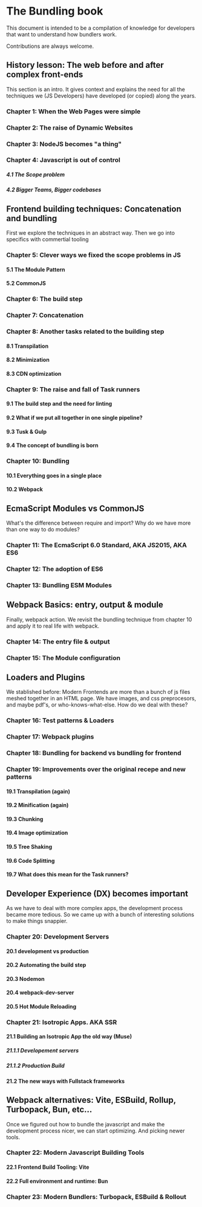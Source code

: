 # The Bundling book
This document is intended to be a compilation of knowledge for developers that want to understand how bundlers work.

Contributions are always welcome.

## History lesson: The web before and after complex front-ends

This section is an intro. It gives context and explains the need for all the techniques we (JS Developers) have developed (or copied) along the years.

### Chapter 1: When the Web Pages were simple

### Chapter 2: The raise of Dynamic Websites

### Chapter 3: NodeJS becomes "a thing"

### Chapter 4: Javascript is out of control

##### 4.1 The Scope problem

##### 4.2 Bigger Teams, Bigger codebases

## Frontend building techniques: Concatenation and bundling

First we explore the techniques in an abstract way. Then we go into specifics with commertial tooling

### Chapter 5: Clever ways we fixed the scope problems in JS

#### 5.1 The Module Pattern

#### 5.2 CommonJS

### Chapter 6: The build step

### Chapter 7: Concatenation

### Chapter 8: Another tasks related to the building step

#### 8.1 Transpilation

#### 8.2 Minimization

#### 8.3 CDN optimization

### Chapter 9: The raise and fall of Task runners

#### 9.1 The build step and the need for linting

#### 9.2 What if we put all together in one single pipeline?

#### 9.3 Tusk & Gulp

#### 9.4 The concept of bundling is born

### Chapter 10: Bundling

#### 10.1 Everything goes in a single place

#### 10.2 Webpack

## EcmaScript Modules vs CommonJS

What's the difference between require and import? Why do we have more than one way to do modules?

### Chapter 11: The EcmaScript 6.0 Standard, AKA JS2015, AKA ES6

### Chapter 12: The adoption of ES6

### Chapter 13: Bundling ESM Modules

## Webpack Basics: entry, output & module

Finally, webpack action. We revisit the bundling technique from chapter 10 and apply it to real life with webpack.

### Chapter 14: The entry file & output

### Chapter 15: The Module configuration

## Loaders and Plugins

We stablished before: Modern Frontends are more than a bunch of js files meshed together in an HTML page. We have images, and css preprocesors, and maybe pdf's, or who-knows-what-else. How do we deal with these?

### Chapter 16: Test patterns & Loaders

### Chapter 17: Webpack plugins

### Chapter 18: Bundling for backend vs bundling for frontend

### Chapter 19: Improvements over the original recepe and new patterns

#### 19.1 Transpilation (again)

#### 19.2 Minification (again)

#### 19.3 Chunking

#### 19.4 Image optimization

#### 19.5 Tree Shaking

#### 19.6 Code Splitting

#### 19.7 What does this mean for the Task runners?

## Developer Experience (DX) becomes important

As we have to deal with more complex apps, the development process became more tedious. So we came up with a bunch of interesting solutions to make things snappier.

### Chapter 20: Development Servers

#### 20.1 development vs production

#### 20.2 Automating the build step

#### 20.3 Nodemon

#### 20.4 webpack-dev-server

#### 20.5 Hot Module Reloading

### Chapter 21: Isotropic Apps. AKA SSR

#### 21.1 Building an Isotropic App the old way (Muse)

##### 21.1.1 Developement servers

##### 21.1.2 Production Build

#### 21.2 The new ways with Fullstack frameworks

## Webpack alternatives: Vite, ESBuild, Rollup, Turbopack, Bun, etc...

Once we figured out how to bundle the javascript and make the development process nicer, we can start optimizing. And picking newer tools.

### Chapter 22: Modern Javascript Building Tools

#### 22.1 Frontend Build Tooling: Vite

#### 22.2 Full environment and runtime: Bun

### Chapter 23: Modern Bundlers: Turbopack, ESBuild & Rollout